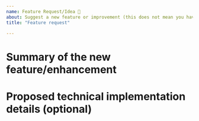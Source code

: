 ```yaml
---
name: Feature Request/Idea 🚀
about: Suggest a new feature or improvement (this does not mean you have to implement it)
title: "Feature request"

---
```


# Summary of the new feature/enhancement

<!-- 
A clear and concise description of what the problem is that the new feature would solve.
Try formulating it in user story style (if applicable):
'As a user I want X so that Y.' with X being the being the action and Y being the value of the action.
-->

# Proposed technical implementation details (optional)

<!-- 
A clear and concise description of what you want to happen.
Consider providing an example experience with expected result.
-->